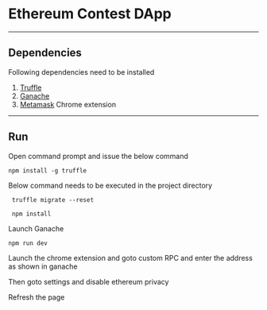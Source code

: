 # Ethereum Contest DApp

----
## Dependencies

Following dependencies need to be installed

1. [Truffle](https://truffleframework.com/truffle)
2. [Ganache](https://truffleframework.com/ganache)
3. [Metamask](https://metamask.io/) Chrome extension

----
## Run

Open command prompt and issue the below command

    npm install -g truffle

Below command needs to be executed in the project directory


     truffle migrate --reset
    
     npm install


Launch Ganache 

    npm run dev

Launch the chrome extension and goto custom RPC and enter the address as shown in ganache

Then goto settings and disable ethereum privacy

Refresh the page 
